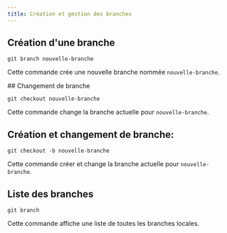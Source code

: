 ```yaml
---
title: Création et gestion des branches
---
```

## Création d'une branche
```shell
git branch nouvelle-branche
```
Cette commande crée une nouvelle branche nommée `nouvelle-branche`.

## Changement de branche
```shell
git checkout nouvelle-branche
```
Cette commande change la branche actuelle pour `nouvelle-branche`.

## Création et changement de branche:
```shell
git checkout -b nouvelle-branche
```
Cette commande créer et change la branche actuelle pour `nouvelle-branche`.

## Liste des branches
```shell
git branch
```
Cette commande affiche une liste de toutes les branches locales.
